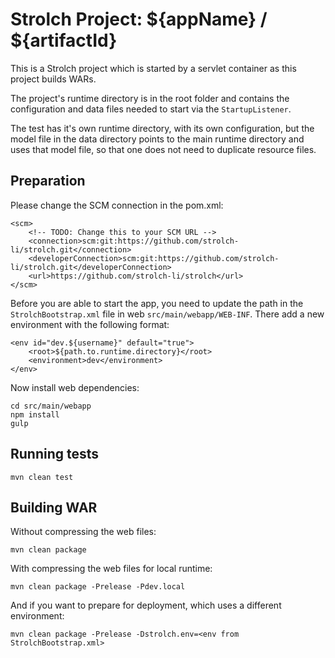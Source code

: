 Strolch Project: ${appName} / ${artifactId} 
======================================

This is a Strolch project which is started by a servlet container as this
project builds WARs.

The project's runtime directory is in the root folder and contains the 
configuration and data files needed to start via the `StartupListener`.

The test has it's own runtime directory, with its own configuration, but the 
model file in the data directory points to the main runtime directory and uses 
that model file, so that one does not need to duplicate resource files.

Preparation
------------------

Please change the SCM connection in the pom.xml:

    <scm>
        <!-- TODO: Change this to your SCM URL -->
        <connection>scm:git:https://github.com/strolch-li/strolch.git</connection>
        <developerConnection>scm:git:https://github.com/strolch-li/strolch.git</developerConnection>
        <url>https://github.com/strolch-li/strolch</url>
    </scm>

Before you are able to start the app, you need to update the path in the
`StrolchBootstrap.xml` file in web `src/main/webapp/WEB-INF`. There add a new
environment with the following format:

    <env id="dev.${username}" default="true">
   	    <root>${path.to.runtime.directory}</root>
   	    <environment>dev</environment>
    </env>

Now install web dependencies:

    cd src/main/webapp
    npm install
    gulp


Running tests
-------------------------

    mvn clean test


Building WAR
--------------------------
Without compressing the web files:

    mvn clean package

With compressing the web files for local runtime:

    mvn clean package -Prelease -Pdev.local

And if you want to prepare for deployment, which uses a different environment:

    mvn clean package -Prelease -Dstrolch.env=<env from StrolchBootstrap.xml>

